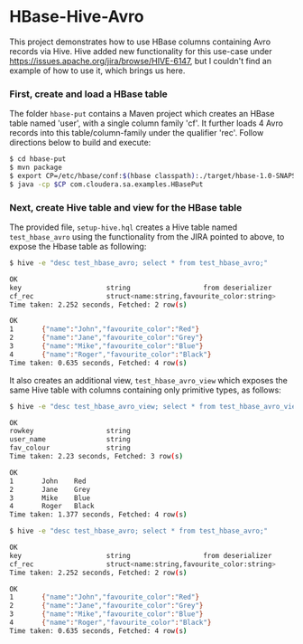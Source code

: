 HBase-Hive-Avro
===============

This project demonstrates how to use HBase columns containing Avro records via Hive. Hive added new functionality for this use-case under https://issues.apache.org/jira/browse/HIVE-6147, but I couldn't find an example of how to use it, which brings us here.

### First, create and load a HBase table
The folder `hbase-put` contains a Maven project which creates an HBase table named 'user', with a single column family 'cf'. It further loads 4 Avro records into this table/column-family under the qualifier 'rec'. Follow directions below to build and execute:

```sh
$ cd hbase-put
$ mvn package
$ export CP=/etc/hbase/conf:$(hbase classpath):./target/hbase-1.0-SNAPSHOT.jar
$ java -cp $CP com.cloudera.sa.examples.HBasePut
```

### Next, create Hive table and view for the HBase table
The provided file, `setup-hive.hql` creates a Hive table named `test_hbase_avro` using the functionality from the JIRA pointed to above, to expose the Hbase table as following:

```sh
$ hive -e "desc test_hbase_avro; select * from test_hbase_avro;"

OK
key                     string                  from deserializer
cf_rec                  struct<name:string,favourite_color:string>      from deserializer
Time taken: 2.252 seconds, Fetched: 2 row(s)

OK
1       {"name":"John","favourite_color":"Red"}
2       {"name":"Jane","favourite_color":"Grey"}
3       {"name":"Mike","favourite_color":"Blue"}
4       {"name":"Roger","favourite_color":"Black"}
Time taken: 0.635 seconds, Fetched: 4 row(s)
```

It also creates an additional view, `test_hbase_avro_view` which exposes the same Hive table with columns containing only primitive types, as follows:

```sh
$ hive -e "desc test_hbase_avro_view; select * from test_hbase_avro_view;"

OK
rowkey                  string
user_name               string
fav_colour              string
Time taken: 2.23 seconds, Fetched: 3 row(s)

OK
1       John    Red
2       Jane    Grey
3       Mike    Blue
4       Roger   Black
Time taken: 1.377 seconds, Fetched: 4 row(s)
```

```sh
$ hive -e "desc test_hbase_avro; select * from test_hbase_avro;"

OK
key                     string                  from deserializer
cf_rec                  struct<name:string,favourite_color:string>      from deserializer
Time taken: 2.252 seconds, Fetched: 2 row(s)

OK
1       {"name":"John","favourite_color":"Red"}
2       {"name":"Jane","favourite_color":"Grey"}
3       {"name":"Mike","favourite_color":"Blue"}
4       {"name":"Roger","favourite_color":"Black"}
Time taken: 0.635 seconds, Fetched: 4 row(s)
```

